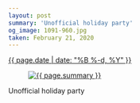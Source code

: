```yaml
---
layout: post
summary: 'Unofficial holiday party'
og_image: 1091-960.jpg
taken: February 21, 2020
---
```


<div class="post">
 <time>
  <a href="/1091">
   {{ page.date | date: "%B %-d, %Y" }}
  </a>
 </time>
 <a href="/1091">
  <figure data-taken="2/21/2020">
   <img alt="{{ page.summary }}" sizes="(min-width: 700px) 50vw, calc(100vw - 2rem)" src="{{ site.assets_url }}/1091-480.jpg" srcset="{{ site.assets_url }}/1091-240.jpg 240w, {{ site.assets_url }}/1091-480.jpg 480w, {{ site.assets_url }}/1091-720.jpg 720w, {{ site.assets_url }}/1091-960.jpg 960w"/>
  </figure>
 </a>
 <span>
  Unofficial holiday party
 </span>
</div>
